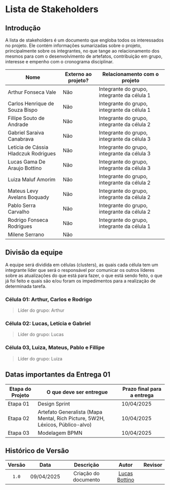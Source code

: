 # Lista de Stakeholders

## Introdução

A lista de stakeholders é um documento que engloba todos os interessados no projeto. Ele contém informações sumarizadas sobre o projeto, principalmente sobre os integrantes, no que tange ao relacionamento dos mesmos para com o desenvolvimento de artefatos, contribuição em grupo, interesse e empenho com o cronograma disciplinar.

| Nome             | Externo ao projeto?   | Relacionamento com o projeto   |
| ---------------- | --------------------- | ------------------------------ |
| Arthur Fonseca Vale | Não | Integrante do grupo, integrante da célula 1 |
| Carlos Henrique de Souza Bispo | Não | Integrante do grupo, integrante da célula 1 |
| Fillipe Souto de Andrade | Não | Integrante do grupo, integrante da célula 2 |
| Gabriel Saraiva Canabrava | Não | Integrante do grupo, integrante da célula 3 |
| Letícia de Cássia Hladczuk Rodrigues | Não | Integrante do grupo, integrante da célula 3 |
| Lucas Gama De Araujo Bottino | Não | Integrante do grupo, integrante da célula 3 |
| Luiza Maluf Amorim | Não | Integrante do grupo, integrante da célula 2 |
| Mateus Levy Avelans Boquady | Não | Integrante do grupo, integrante da célula 2 |
| Pablo Serra Carvalho | Não | Integrante do grupo, integrante da célula 2 |
| Rodrigo Fonseca Rodrigues | Não | Integrante do grupo, integrante da célula 1 |
| Milene Serrano | Não | 

## Divisão da equipe 

A equipe será dividida em células (clusters), as quais cada célula tem um integrante líder que será o responsável por comunicar os outros líderes sobre as atualizações do que está para fazer, o que está sendo feito, o que já foi feito e quais são e/ou foram os impedimentos para a realização de determinada tarefa.

### Célula 01: Arthur, Carlos e Rodrigo
> Líder do grupo: Arthur
### Célula 02: Lucas, Letícia e Gabriel
> Líder do grupo: Lucas
### Célula 03, Luiza, Mateus, Pablo e Fillipe
> Líder do grupo: Luiza

## Datas importantes da Entrega 01

| Etapa do Projeto | O que deve ser entregue | Prazo final para a entrega | 
| -----------------|-------------------------|----------------------------|
| Etapa 01         | Design Sprint           | 10/04/2025                 |
| Etapa 02         | Artefato Generalista (Mapa Mental, Rich Picture, 5W2H, Léxicos, Público-alvo)| 10/04/2025 |
| Etapa 03         | Modelagem BPMN | 10/04/2025 |

## Histórico de Versão

| Versão | Data | Descrição | Autor | Revisor
|:-:|:-:|:-:|:-:|:-:|
|`1.0`| 09/04/2025 | Criação do documento| [Lucas Bottino](https://github.com/LuizaMaluf)| |
